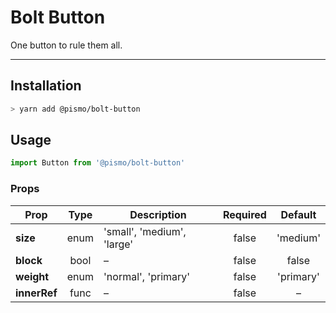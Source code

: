 # Bolt Button
One button to rule them all.

---

## Installation
```sh
> yarn add @pismo/bolt-button
```

## Usage
```js
import Button from '@pismo/bolt-button'
```

### Props
Prop | Type | Description | Required | Default
--- | :---: | --- | :---: | :---:
**size** | enum | 'small', 'medium', 'large' | false | 'medium'
**block** | bool | – | false | false
**weight** | enum | 'normal', 'primary' | false | 'primary'
**innerRef** | func | – | false | –
